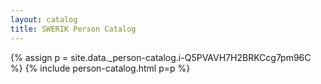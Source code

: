 ```yaml
---
layout: catalog
title: SWERIK Person Catalog
---
```

{% assign p = site.data._person-catalog.i-Q5PVAVH7H2BRKCcg7pm96C %}
{% include person-catalog.html p=p %}

